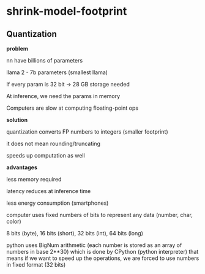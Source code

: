 # shrink-model-footprint

## Quantization

**problem**

nn have billions of parameters

llama 2 - 7b parameters (smallest llama)

If every param is 32 bit → 28 GB storage needed

At inference, we need the params in memory

Computers are slow at computing floating-point ops

**solution**

quantization converts FP numbers to integers (smaller footprint)

it does not mean rounding/truncating

speeds up computation as well

**advantages**

less memory required

latency reduces at inference time

less energy consumption (smartphones)

computer uses fixed numbers of bits to represent any data (number, char, color)

8 bits (byte), 16 bits (short), 32 bits (int), 64 bits (long)

python uses BigNum arithmetic (each number is stored as an array of numbers in base 2**30) which is done by CPython (python interpreter) that means if we want to speed up the operations, we are forced to use numbers in fixed format (32 bits)

